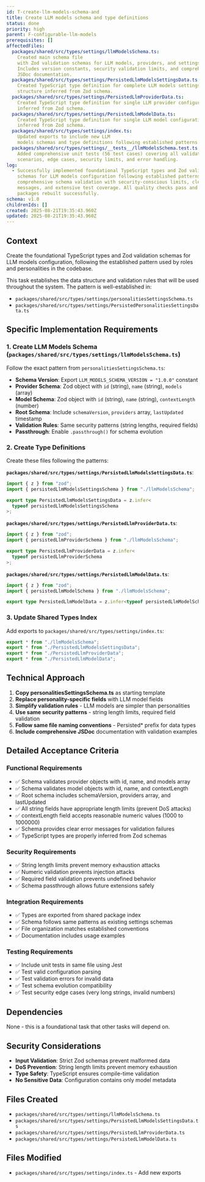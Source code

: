 ```yaml
---
id: T-create-llm-models-schema-and
title: Create LLM models schema and type definitions
status: done
priority: high
parent: F-configurable-llm-models
prerequisites: []
affectedFiles:
  packages/shared/src/types/settings/llmModelsSchema.ts:
    Created main schema file
    with Zod validation schemas for LLM models, providers, and settings.
    Includes version constants, security validation limits, and comprehensive
    JSDoc documentation.
  packages/shared/src/types/settings/PersistedLlmModelsSettingsData.ts:
    Created TypeScript type definition for complete LLM models settings file
    structure inferred from Zod schema.
  packages/shared/src/types/settings/PersistedLlmProviderData.ts:
    Created TypeScript type definition for single LLM provider configuration
    inferred from Zod schema.
  packages/shared/src/types/settings/PersistedLlmModelData.ts:
    Created TypeScript type definition for single LLM model configuration
    inferred from Zod schema.
  packages/shared/src/types/settings/index.ts:
    Updated exports to include new LLM
    models schemas and type definitions following established patterns.
  packages/shared/src/types/settings/__tests__/llmModelsSchema.test.ts:
    Added comprehensive unit tests (56 test cases) covering all validation
    scenarios, edge cases, security limits, and error handling.
log:
  - Successfully implemented foundational TypeScript types and Zod validation
    schemas for LLM models configuration following established patterns. Created
    comprehensive schema validation with security-conscious limits, clear error
    messages, and extensive test coverage. All quality checks pass and shared
    packages rebuilt successfully.
schema: v1.0
childrenIds: []
created: 2025-08-21T19:35:43.960Z
updated: 2025-08-21T19:35:43.960Z
---
```


## Context

Create the foundational TypeScript types and Zod validation schemas for LLM models configuration, following the established pattern used by roles and personalities in the codebase.

This task establishes the data structure and validation rules that will be used throughout the system. The pattern is well-established in:

- `packages/shared/src/types/settings/personalitiesSettingsSchema.ts`
- `packages/shared/src/types/settings/PersistedPersonalitiesSettingsData.ts`

## Specific Implementation Requirements

### 1. Create LLM Models Schema (`packages/shared/src/types/settings/llmModelsSchema.ts`)

Follow the exact pattern from `personalitiesSettingsSchema.ts`:

- **Schema Version**: Export `LLM_MODELS_SCHEMA_VERSION = "1.0.0"` constant
- **Provider Schema**: Zod object with `id` (string), `name` (string), `models` (array)
- **Model Schema**: Zod object with `id` (string), `name` (string), `contextLength` (number)
- **Root Schema**: Include `schemaVersion`, `providers` array, `lastUpdated` timestamp
- **Validation Rules**: Same security patterns (string lengths, required fields)
- **Passthrough**: Enable `.passthrough()` for schema evolution

### 2. Create Type Definitions

Create these files following the patterns:

**`packages/shared/src/types/settings/PersistedLlmModelsSettingsData.ts`**:

```typescript
import { z } from "zod";
import { persistedLlmModelsSettingsSchema } from "./llmModelsSchema";

export type PersistedLlmModelsSettingsData = z.infer<
  typeof persistedLlmModelsSettingsSchema
>;
```

**`packages/shared/src/types/settings/PersistedLlmProviderData.ts`**:

```typescript
import { z } from "zod";
import { persistedLlmProviderSchema } from "./llmModelsSchema";

export type PersistedLlmProviderData = z.infer<
  typeof persistedLlmProviderSchema
>;
```

**`packages/shared/src/types/settings/PersistedLlmModelData.ts`**:

```typescript
import { z } from "zod";
import { persistedLlmModelSchema } from "./llmModelsSchema";

export type PersistedLlmModelData = z.infer<typeof persistedLlmModelSchema>;
```

### 3. Update Shared Types Index

Add exports to `packages/shared/src/types/settings/index.ts`:

```typescript
export * from "./llmModelsSchema";
export * from "./PersistedLlmModelsSettingsData";
export * from "./PersistedLlmProviderData";
export * from "./PersistedLlmModelData";
```

## Technical Approach

1. **Copy personalitiesSettingsSchema.ts** as starting template
2. **Replace personality-specific fields** with LLM model fields
3. **Simplify validation rules** - LLM models are simpler than personalities
4. **Use same security patterns** - string length limits, required field validation
5. **Follow same file naming conventions** - Persisted\* prefix for data types
6. **Include comprehensive JSDoc** documentation with validation examples

## Detailed Acceptance Criteria

### Functional Requirements

- ✅ Schema validates provider objects with id, name, and models array
- ✅ Schema validates model objects with id, name, and contextLength
- ✅ Root schema includes schemaVersion, providers array, and lastUpdated
- ✅ All string fields have appropriate length limits (prevent DoS attacks)
- ✅ contextLength field accepts reasonable numeric values (1000 to 1000000)
- ✅ Schema provides clear error messages for validation failures
- ✅ TypeScript types are properly inferred from Zod schemas

### Security Requirements

- ✅ String length limits prevent memory exhaustion attacks
- ✅ Numeric validation prevents injection attacks
- ✅ Required field validation prevents undefined behavior
- ✅ Schema passthrough allows future extensions safely

### Integration Requirements

- ✅ Types are exported from shared package index
- ✅ Schema follows same patterns as existing settings schemas
- ✅ File organization matches established conventions
- ✅ Documentation includes usage examples

### Testing Requirements

- ✅ Include unit tests in same file using Jest
- ✅ Test valid configuration parsing
- ✅ Test validation errors for invalid data
- ✅ Test schema evolution compatibility
- ✅ Test security edge cases (very long strings, invalid numbers)

## Dependencies

None - this is a foundational task that other tasks will depend on.

## Security Considerations

- **Input Validation**: Strict Zod schemas prevent malformed data
- **DoS Prevention**: String length limits prevent memory exhaustion
- **Type Safety**: TypeScript ensures compile-time validation
- **No Sensitive Data**: Configuration contains only model metadata

## Files Created

- `packages/shared/src/types/settings/llmModelsSchema.ts`
- `packages/shared/src/types/settings/PersistedLlmModelsSettingsData.ts`
- `packages/shared/src/types/settings/PersistedLlmProviderData.ts`
- `packages/shared/src/types/settings/PersistedLlmModelData.ts`

## Files Modified

- `packages/shared/src/types/settings/index.ts` - Add new exports
